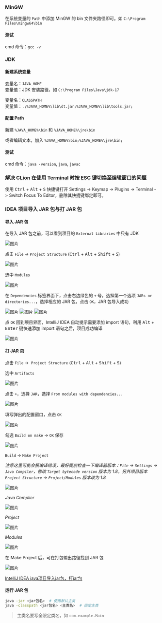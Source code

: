 ### MinGW

在系统变量的 `Path` 中添加 MinGW 的 bin 文件夹路径即可。如 `C:\Program Files\mingw64\bin`

#### 测试

cmd 命令：`gcc -v`

### JDK

#### 新建系统变量

变量名：`JAVA_HOME`  
变量值：JDK 安装路径，如 `C:\Program Files\Java\jdk-17`

变量名：`CLASSPATH`  
变量值：`.;%JAVA_HOME%\lib\dt.jar;%JAVA_HOME%\lib\tools.jar;`

#### 配置 Path

新建 `%JAVA_HOME%\bin` 和 `%JAVA_HOME%\jre\bin`

或者编辑文本，加入 `%JAVA_HOME%\bin;%JAVA_HOME%\jre\bin;`

#### 测试

cmd 命令：`java -version`, `java`, `javac`

### 解决 CLion 在使用 Terminal 时按 ESC 键切换至编辑窗口的问题

使用 <kbd>Ctrl</kbd> + <kbd>Alt</kbd> + <kbd>S</kbd> 快捷键打开 Settings -> Keymap -> Plugins -> Terminal -> Switch Focus To Editor，删除其快捷键绑定即可。

### IDEA 项目导入 JAR 包与打 JAR 包

#### 导入 JAR 包

在导入 JAR 包之前，可以看到项目的 `External Libraries` 中只有 JDK

![图片](../assets/IMG_4.png)

点击 `File` -> `Project Structure` (<kbd>Ctrl</kbd> + <kbd>Alt</kbd> + <kbd>Shift</kbd> + <kbd>S</kbd>)

![图片](../assets/IMG_5.png)

选中 `Modules`

![图片](../assets/IMG_6.png)

在 `Dependencies` 标签界面下，点击右边绿色的 `+` 号，选择第一个选项 `JARs or directories...`，选择相应的 JAR 包，点击 `OK`，JAR 包导入成功

![图片](../assets/IMG_7.png)
![图片](../assets/IMG_8.png)
![图片](../assets/IMG_9.png)

点 `OK` 回到项目界面，IntelliJ IDEA 自动提示需要添加 import 语句，利用 <kbd>Alt</kbd> + <kbd>Enter</kbd> 键快速添加 import 语句之后，项目成功编译

![图片](../assets/IMG_10.png)

#### 打 JAR 包

点击 `File` ->  `Project Structure` (<kbd>Ctrl</kbd> + <kbd>Alt</kbd> + <kbd>Shift</kbd> + <kbd>S</kbd>)

选中 `Artifacts`

![图片](../assets/IMG_11.png)

点击 `+`，选择 `JAR`，选择 `From modules with dependencies...`

![图片](../assets/IMG_12.png)

填写弹出的配置窗口，点击 `OK`

![图片](../assets/IMG_13.png)

勾选 `Build on make` -> `OK` 保存

![图片](../assets/IMG_14.png)

`Build` -> `Make Project`

*注意这里可能会报编译错误，最好提前检查一下编译器版本：`File` -> `Settings` -> `Java Compiler`，修改 `Target bytecode version` 版本为 1.8，另外项目版本 `Project Structure` -> `Project/Modules` 版本改为 1.8*

![图片](../assets/IMG_15.png)

*Java Complier*

![图片](../assets/IMG_16.png)

*Project*

![图片](../assets/IMG_17.png)

*Modules*

![图片](../assets/IMG_18.png)

在 Make Project 后，可在打包输出路径找到 JAR 包

![图片](../assets/IMG_19.png)

[IntelliJ IDEA java项目导入jar包，打jar包](https://www.cnblogs.com/yulia/p/6824058.html)

#### 运行 JAR 包

```sh
java -jar <jar包名>  # 使用默认主类
java -classpath <jar包名> <主类名>  # 指定主类
```

> 主类名要写全限定类名，如 `com.example.Main`